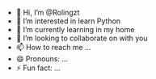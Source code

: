 - 👋 Hi, I’m @Rolingzt
- 👀 I’m interested in learn Python
- 🌱 I’m currently learning in my home
- 💞️ I’m looking to collaborate on with you
- 📫 How to reach me ...
- 😄 Pronouns: ...
- ⚡ Fun fact: ...

<!---
Rolingzt/Rolingzt is a ✨ special ✨ repository because its `README.md` (this file) appears on your GitHub profile.
You can click the Preview link to take a look at your changes.
--->
